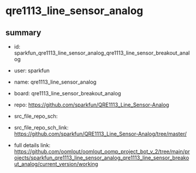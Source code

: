 # qre1113_line_sensor_analog
 
## summary 
* id: sparkfun_qre1113_line_sensor_analog_qre1113_line_sensor_breakout_analog
* user: sparkfun
* name: qre1113_line_sensor_analog
* board: qre1113_line_sensor_breakout_analog
* repo: https://github.com/sparkfun/QRE1113_Line_Sensor-Analog



* src_file_repo_sch: 
* src_file_repo_sch_link: https://github.com/sparkfun/QRE1113_Line_Sensor-Analog/tree/master/
* full details link: https://github.com/oomlout/oomlout_oomp_project_bot_v_2/tree/main/projects/sparkfun_qre1113_line_sensor_analog_qre1113_line_sensor_breakout_analog/current_version/working  







